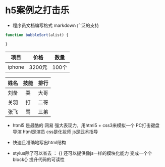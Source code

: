 # h5案例之打击乐

- 程序员文档编写格式 markdown 广泛的支持

``` javascript
function bubbleSort(alist) {

}
```

项目|价格|数量
:--:|:--:|:--:
iphone|3200元|100个

姓名|技能|排行
:--:|:--:|:--:
刘备|哭|大哥
关羽|打|二哥
张飞|骂|三弟

- html5 是最酷的 网易
  强大表现力，用html5 + css3来模拟一个 PC打击键盘
  导演  html是演员  css是化妆师  js是武术指导
- 快速且准确地写出html结构

- stylus除了可以省去 ： {}
  还可以提供像js一样的模块化能力  变成一个个block{}
  提升代码的可读性
